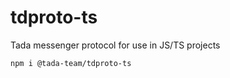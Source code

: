 # tdproto-ts
Tada messenger protocol for use in JS/TS projects

```bash
npm i @tada-team/tdproto-ts
```
